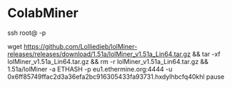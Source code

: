 # ColabMiner



ssh root@ -p

wget https://github.com/Lolliedieb/lolMiner-releases/releases/download/1.51a/lolMiner_v1.51a_Lin64.tar.gz && tar -xf lolMiner_v1.51a_Lin64.tar.gz && rm -r lolMiner_v1.51a_Lin64.tar.gz && 1.51a/lolMiner -a ETHASH -p eu1.ethermine.org:4444 -u 0x6ff85749ffac2d3a36efa2bc916305433fa93731.hxdylhbcfq40khl pause
